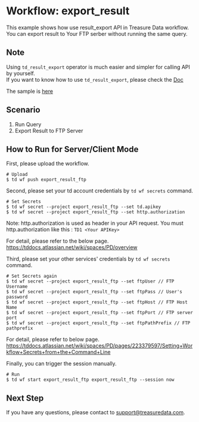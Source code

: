 # Workflow: export_result
This example shows how use result_export API in Treasure Data workflow.
You can export result to Your FTP serber without running the same query.

## Note

Using `td_result_export` operator is much easier and simpler for calling API by yourself.  
If you want to know how to use `td_result_export`, please check the [Doc](https://tddocs.atlassian.net/wiki/spaces/PD/pages/1084693/Reference+for+Treasure+Data+Operators#td_result_export%3E%3A)  

The sample is [here](https://github.com/treasure-data/treasure-boxes/blob/master/scenarios/result_export/export_result_prallel.dig)


## Scenario

1. Run Query
2. Export Result to FTP Server

## How to Run for Server/Client Mode
First, please upload the workflow.
```
# Upload
$ td wf push export_result_ftp
```

Second, please set your td account credentials by ```td wf secrets``` command.
```
# Set Secrets
$ td wf secret --project export_result_ftp --set td.apikey
$ td wf secret --project export_result_ftp --set http.authorization
```

Note: http.authorization is used as header in your API request.
You must http.authorization like this : ```TD1 <Your APIKey>```

For detail, please refer to the below page.
https://tddocs.atlassian.net/wiki/spaces/PD/overview


Third, please set your other services' credentials by ```td wf secrets``` command.
```
# Set Secrets again
$ td wf secret --project export_result_ftp --set ftpUser // FTP Username
$ td wf secret --project export_result_ftp --set ftpPass // User's password
$ td wf secret --project export_result_ftp --set ftpHost // FTP Host Name
$ td wf secret --project export_result_ftp --set ftpPort // FTP server port
$ td wf secret --project export_result_ftp --set ftpPathPrefix // FTP pathprefix
```

For detail, please refer to below page.
https://tddocs.atlassian.net/wiki/spaces/PD/pages/223379597/Setting+Workflow+Secrets+from+the+Command+Line

Finally, you can trigger the session manually.

```
# Run
$ td wf start export_result_ftp export_result_ftp --session now
```

## Next Step
If you have any questions, please contact to support@treasuredata.com.
